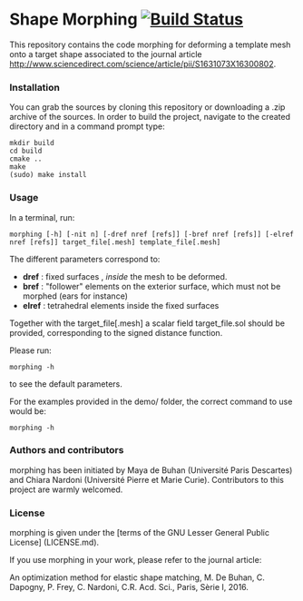 # Shape Morphing [![Build Status](https://travis-ci.org/loicNorgeot/Morphing.svg?branch=master)](https://travis-ci.org/loicNorgeot/Morphing)

This repository contains the code morphing for deforming a template mesh onto a target shape associated to the journal article
http://www.sciencedirect.com/science/article/pii/S1631073X16300802.

### Installation

You can grab the sources by cloning this repository or downloading a .zip archive of the sources. In order to build the project, navigate to the created directory and in a command prompt type:

```
mkdir build
cd build
cmake ..
make
(sudo) make install
```


### Usage

In a terminal, run:

```
morphing [-h] [-nit n] [-dref nref [refs]] [-bref nref [refs]] [-elref nref [refs]] target_file[.mesh] template_file[.mesh]  
```

The different parameters correspond to:
* **dref**  : fixed surfaces , *inside* the mesh to be deformed.
* **bref**  : "follower" elements on the exterior surface, which must not be morphed (ears for instance)
* **elref** : tetrahedral elements inside the fixed surfaces

Together with the target_file[.mesh] a scalar field target_file.sol should be provided, corresponding to the signed distance function.

Please run:
```
morphing -h
```
to see the default parameters.

For the examples provided in the demo/ folder, the correct command to use would be:
```
morphing -h
```


### Authors and contributors

morphing has been initiated by Maya de Buhan (Université Paris Descartes) and Chiara Nardoni (Université Pierre et Marie Curie).
Contributors to this project are warmly welcomed.

### License

morphing is given under the [terms of the GNU Lesser General Public License] (LICENSE.md).

If you use morphing in your work, please refer to the journal article:

An optimization method for elastic shape matching, M. De Buhan, C. Dapogny, P. Frey, C. Nardoni, C.R. Acd. Sci., Paris, Sèrie I, 2016.
